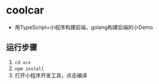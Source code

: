 # coolcar
+ 用TypeScript+小程序构建前端，golang构建后端的小Demo
## 运行步骤
1. `cd xcx`
2. `npm install`
3. 打开小程序开发工具，点击编译